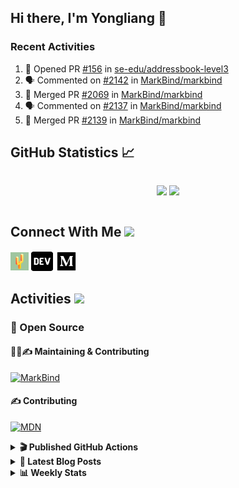 ## Hi there, I'm Yongliang 👋

### Recent Activities

<!--START_SECTION:activity-->
1. 💪 Opened PR [#156](https://github.com/se-edu/addressbook-level3/pull/156) in [se-edu/addressbook-level3](https://github.com/se-edu/addressbook-level3)
2. 🗣 Commented on [#2142](https://github.com/MarkBind/markbind/issues/2142) in [MarkBind/markbind](https://github.com/MarkBind/markbind)
3. 🎉 Merged PR [#2069](https://github.com/MarkBind/markbind/pull/2069) in [MarkBind/markbind](https://github.com/MarkBind/markbind)
4. 🗣 Commented on [#2137](https://github.com/MarkBind/markbind/issues/2137) in [MarkBind/markbind](https://github.com/MarkBind/markbind)
5. 🎉 Merged PR [#2139](https://github.com/MarkBind/markbind/pull/2139) in [MarkBind/markbind](https://github.com/MarkBind/markbind)
<!--END_SECTION:activity-->

## GitHub Statistics :chart_with_upwards_trend:
<div align="center">
<div style="display: flex; align-items: center; justify-content: center;">

[![](https://github-readme-stats-tlylt.vercel.app/api?username=tlylt&show_icons=true&theme=tokyonight&hide_border=true&locale=en)](https://github.com/tlylt)
[![](https://github-readme-streak-stats.herokuapp.com/?user=tlylt&theme=tokyonight&hide_border=true)](https://github.com/tlylt)
</div>
</div>

## Connect With Me <img src="https://media.giphy.com/media/2wh5K5yE3ulp3xgYcG/giphy-downsized.gif" width="30">

<a href="https://www.yongliangliu.com/" target="_blank"><img align="center" src="static/site-icon.png" alt="yongliangliu.com" height="29" width="29" /></a>
<a href="https://dev.to/tlylt" target="_blank"><img align="center" src="static/dev-badge.svg" alt="dev.to/tlylt" height="35" width="35" /></a>
<a href="https://tlylt.medium.com" target="_blank"><img align="center" src="static/medium.png" alt="tlylt.medium.com" height="35" width="35" /></a>

## Activities <img src="https://media.giphy.com/media/WUlplcMpOCEmTGBtBW/giphy.gif" width="30">

### 🔭 Open Source

#### 👷‍♂️✍️ Maintaining & Contributing
[![MarkBind](https://github-readme-stats-tlylt.vercel.app/api/pin/?username=markbind&repo=markbind)](https://github.com/MarkBind/markbind)

#### ✍️ Contributing
[![MDN](https://github-readme-stats-tlylt.vercel.app/api/pin/?username=mdn&repo=content)](https://github.com/mdn/content)

<details>
<summary> <b>🎬 Published GitHub Actions </b> </summary>

[![install-graphviz](https://github-readme-stats-tlylt.vercel.app/api/pin/?username=tlylt&repo=install-graphviz)](https://github.com/tlylt/install-graphviz)

[![reposense-action](https://github-readme-stats-tlylt.vercel.app/api/pin/?username=tlylt&repo=reposense-action)](https://github.com/tlylt/reposense-action)

[![markbin-action](https://github-readme-stats-tlylt.vercel.app/api/pin/?username=markbind&repo=markbind-action)](https://github.com/MarkBind/markbind-action)

</details>

<details>
<summary> <b>📕 Latest Blog Posts</b> </summary>

<!-- BLOG-POST-LIST:START -->
- [Creating a regex-based Markdown parser in TypeScript](https://www.yongliangliu.com/blog/rmark/)
- [Create VSCode Snippets for Markdown Blog Workflows](https://www.yongliangliu.com/blog/vscode-snippets/)
- [Brag Doc 2023](https://www.yongliangliu.com/blog/brag-doc-2023/)
- [My Journey into Open Source](https://www.yongliangliu.com/blog/my-journey-into-open-source/)
- [Resources for Orbital CP2106 Independent Software Development Project](https://www.yongliangliu.com/blog/orbital-prep/)
<!-- BLOG-POST-LIST:END -->

</details>

<details>
<summary> <b>📊 Weekly Stats</b> </summary>

<!--START_SECTION:waka-->
![Code Time](http://img.shields.io/badge/Code%20Time-787%20hrs%2014%20mins-blue)

**🐱 My GitHub Data** 

> 🏆 464 Contributions in the Year 2023
 > 
> 📦 432.5 kB Used in GitHub's Storage 
 > 
> 🚫 Not Opted to Hire
 > 
> 📜 155 Public Repositories 
 > 
> 🔑 27 Private Repositories  
 > 
**I'm an Early 🐤** 

```text
🌞 Morning      237 commits       ███████░░░░░░░░░░░░░░░░░░   31.23 % 
🌆 Daytime      180 commits       ██████░░░░░░░░░░░░░░░░░░░   23.72 % 
🌃 Evening      290 commits       █████████░░░░░░░░░░░░░░░░   38.21 % 
🌙 Night         52 commits       █░░░░░░░░░░░░░░░░░░░░░░░░   06.85 % 

```
📅 **I'm Most Productive on Friday** 

```text
Monday         115 commits       ███░░░░░░░░░░░░░░░░░░░░░░   15.15 % 
Tuesday         91 commits       ███░░░░░░░░░░░░░░░░░░░░░░   11.99 % 
Wednesday      132 commits       ████░░░░░░░░░░░░░░░░░░░░░   17.39 % 
Thursday       103 commits       ███░░░░░░░░░░░░░░░░░░░░░░   13.57 % 
Friday         162 commits       █████░░░░░░░░░░░░░░░░░░░░   21.34 % 
Saturday        83 commits       ██░░░░░░░░░░░░░░░░░░░░░░░   10.94 % 
Sunday          73 commits       ██░░░░░░░░░░░░░░░░░░░░░░░   09.62 % 

```


📊 **This Week I Spent My Time On** 

```text
⌚︎ Time Zone: Asia/Singapore

💬 Programming Languages: 
Markdown                 11 hrs 11 mins      █████████████████░░░░░░░░   70.69 % 
C#                       1 hr 16 mins        ██░░░░░░░░░░░░░░░░░░░░░░░   08.03 % 
Java                     48 mins             █░░░░░░░░░░░░░░░░░░░░░░░░   05.12 % 
JavaScript               42 mins             █░░░░░░░░░░░░░░░░░░░░░░░░   04.45 % 
Git Config               26 mins             ░░░░░░░░░░░░░░░░░░░░░░░░░   02.79 % 

```


 Last Updated on 10/02/2023 00:40:44 UTC
<!--END_SECTION:waka-->

</details>
